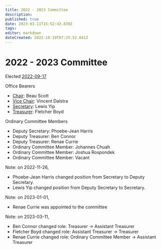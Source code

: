 ```yaml
---
title: 2022 - 2023 Committee
description: 
published: true
date: 2023-03-11T15:52:43.839Z
tags: 
editor: markdown
dateCreated: 2022-10-19T07:25:52.641Z
---
```


# 2022 - 2023 Committee

Elected [2022-09-17](/minutes/AGM/2022-09-17)

Office Bearers

-   [Chair](/docs/committee/chairperson): Beau Scott
-   [Vice Chair](/docs/committee/chairperson): Vincent Dalstra
-   [Secretary](/docs/committee/secretary): Lewis Yip
-   [Treasurer](/docs/committee/treasurer): Fletcher Boyd

Ordinary Committee Members

-   Deputy Secretary: Phoebe-Jean Harris
-   Deputy Treasurer: Ben Connor
-   Deputy Treasurer: Renae Currie
-   Ordinary Committee Member: Johannes Chuah
-   Ordinary Committee Member: Joshua Rospondek
-   Ordinary Committee Member: Vacant

Note: on 2022-11-26,
-   Phoebe-Jean Harris changed position from Secretary to Deputy Secretary.
-   Lewis Yip changed position from Deputy Secretary to Secretary.

Note: on 2023-01-01,
* Renae Currie was appointed to the committee

Note: on 2023-03-11,
* Ben Connor changed role: Treasurer -> Assistant Treasurer
* Fletcher Boyd changed role: Assistant Treasurer -> Treasurer
* Renae Currie changed role: Ordinary Committee Member -> Assistant Treasurer
